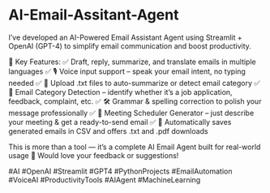 # AI-Email-Assitant-Agent
 I’ve developed an AI-Powered Email Assistant Agent using Streamlit + OpenAI (GPT-4) to simplify email communication and boost productivity.

🔹 Key Features:
✅ Draft, reply, summarize, and translate emails in multiple languages
✅ 🎙️ Voice input support – speak your email intent, no typing needed
✅ 📂 Upload .txt files to auto-summarize or detect email category
✅ 🧠 Email Category Detection – identify whether it’s a job application, feedback, complaint, etc.
✅ 🛠️ Grammar & spelling correction to polish your message professionally
✅ 📅 Meeting Scheduler Generator – just describe your meeting & get a ready-to-send email
✅ 💾 Automatically saves generated emails in CSV and offers .txt and .pdf downloads

This is more than a tool — it’s a complete AI Email Agent built for real-world usage 💼
Would love your feedback or suggestions!

#AI #OpenAI #Streamlit #GPT4 #PythonProjects #EmailAutomation #VoiceAI #ProductivityTools #AIAgent #MachineLearning
